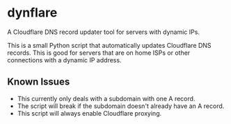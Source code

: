 # dynflare
A Cloudflare DNS record updater tool for servers with dynamic IPs.

This is a small Python script that automatically updates Cloudflare DNS records.
This is good for servers that are on home ISPs or other connections with a dynamic IP address.

## Known Issues
* This currently only deals with a subdomain with one A record.
* The script will break if the subdomain doesn't already have an A record.
* This script will always enable Cloudflare proxying.

